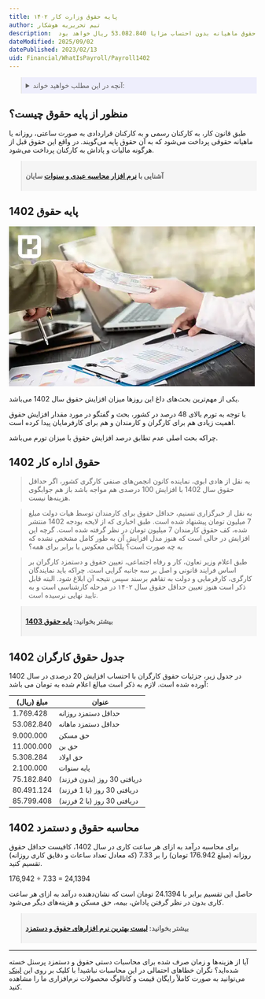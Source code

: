 ```yaml
---
title: پایه حقوق وزارت کار ۱۴۰۲
author: تیم تحریریه هوشکار
description:  طبق جدول حقوق کارگران 1402، حداقل دستمزد روزانه 1.769.428 ریال و حداقل حقوق ماهیانه بدون احتساب مزایا 53.082.840 ریال خواهد بود.
dateModified: 2025/09/02
datePublished: 2023/02/13
uid: Financial/WhatIsPayroll/Payroll1402
---
```

<blockquote style="background-color:#eeeefc; padding:0.5rem">
<details>
  <summary>آنچه در این مطلب خواهید خواند:</summary>
  <ul>
    <li>منظور از پایه حقوق چیست؟</li>
    <li>پایه حقوق 1402</li>
    <li>حقوق اداره کار 1402</li>
    <li>جدول حقوق کارگران 1402</li>
    <li>محاسبه حقوق و دستمزد 1402</li>
  </ul>
</details>
</blockquote>

## منظور از پایه حقوق چیست؟
طبق قانون کار، به کارکنان رسمی و به کارکنان قراردادی به صورت ساعتی، روزانه یا ماهیانه حقوقی پرداخت می‌شود که به آن حقوق پایه می‌گویند. در واقع این حقوق قبل از هرگونه مالیات و پاداش به کارکنان پرداخت می‌شود.

<blockquote style="background-color:#f5f5f5; padding:0.5rem">
<p><strong>آشنایی با <a href="https://www.hooshkar.com/Software/Sayan/Module/Payroll" target="_blank">نرم افزار محاسبه عیدی و سنوات</a> سایان</strong></p></blockquote>

## پایه حقوق 1402

![حقوق وزارت کار 1402](./Images/Salary1402.webp)
  
یکی از مهم‌ترین بحث‌های داغ این روزها میزان افزایش حقوق سال 1402 می‌باشد. 

با توجه به تورم بالای 48 درصد در کشور، بحث و گفتگو در مورد مقدار افزایش حقوق اهمیت زیادی هم برای کارگران و کارمندان و هم برای کارفرمایان پیدا کرده است. 

چرا‌که بحث اصلی عدم تطابق درصد افزایش حقوق با میزان تورم می‌باشد.

## حقوق اداره کار 1402

> به نقل از هادی ابوی، نماینده کانون انجمن‌های صنفی کارگری کشور، اگر حداقل حقوق سال 1402 با افزایش 100 درصدی هم مواجه باشد باز هم جوابگوی هزینه‌ها نیست.

> به نقل از خبرگزاری تسنیم، حداقل حقوق برای کارمندان توسط هیات دولت مبلغ 7 میلیون تومان پیشنهاد شده است. طبق اخباری که از لایحه بودجه 1402 منتشر شده، کف حقوق کارمندان 7 میلیون تومان در نظر گرفته شده است. گرچه این افزایش در حالی است که هنوز مدل افزایش آن به طور کامل مشخص نشده که به چه صورت است؟ پلکانی معکوس یا برابر برای همه؟

> طبق اعلام وزیر تعاون، کار و رفاه اجتماعی، تعیین حقوق و دستمزد کارگران بر اساس فرایند قانونی و اصل بر سه جانبه گرایی است. چراکه باید نمایندگان کارگری، کارفرمایی و دولت به تفاهم برسند سپس نتیجه آن ابلاغ شود.
البته قابل ذکر است هنوز تعیین حداقل حقوق سال ۱۴۰۲ در مرحله کارشناسی است و به تایید نهایی نرسیده است.

<blockquote style="background-color:#f5f5f5; padding:0.5rem">
<p><strong>بیشتر بخوانید: <a href="https://www.hooshkar.com/Wiki/Payroll/Payroll1403" target="_blank">پایه حقوق 1403</a></p></strong></blockquote>

## جدول حقوق کارگران 1402

در جدول زیر، جزئیات حقوق کارگران با احتساب افزایش 20 درصدی در سال 1402 آورده شده است. لازم به ذکر است مبالغ اعلام شده به تومان می باشد:

مبلغ (ریال)  |  عنوان
------------ | -------------
1.769.428 | حداقل دستمزد روزانه
53.082.840 |  حداقل دستمزد ماهانه
9.000.000 | حق مسکن
11.000.000 | حق بن
5.308.284 | حق اولاد 
2.100.000 | پایه سنوات
75.182.840 | دریافتی 30 روز (بدون فرزند)
80.491.124 | دریافتی 30 روز (با 1 فرزند)
85.799.408 | دریافتی 30 روز (با 2 فرزند)

## محاسبه حقوق و دستمزد 1402
 برای محاسبه درآمد به ازای هر ساعت کاری در سال 1402، کافیست حداقل حقوق روزانه (مبلغ 176.942 تومان) را بر 7.33 (که معادل تعداد ساعات و دقایق کاری روزانه) تقسیم کنید.

176,942 ÷ 7.33 = 24,1394

حاصل این تقسیم برابر با 24.1394 تومان است که نشان‌دهنده درآمد به ازای هر ساعت کاری بدون در نظر گرفتن پاداش، بیمه، حق مسکن و هزینه‌های دیگر می‌شود.

<blockquote style="background-color:#f5f5f5; padding:0.5rem">
<p><strong>بیشتر بخوانید: <a href="https://www.hooshkar.com/Wiki/Financial/TheBestPayrollSoftware" target="_blank">لیست بهترین نرم افزارهای حقوق و دستمزد</a></p></strong></blockquote>

---
آیا از هزینه‌ها و زمان صرف شده برای محاسبات دستی حقوق و دستمزد پرسنل خسته شده‌اید؟ 
نگران خطاهای احتمالی در این محاسبات نباشید! با کلیک بر روی این <a href="https://www.hooshkar.com/Software/Sayan/Module/Payroll"  target="_blank">لینک</a> می‌توانید به صورت کاملاً رایگان قیمت و کاتالوگ محصولات نرم‌افزاری ما را مشاهده کنید.